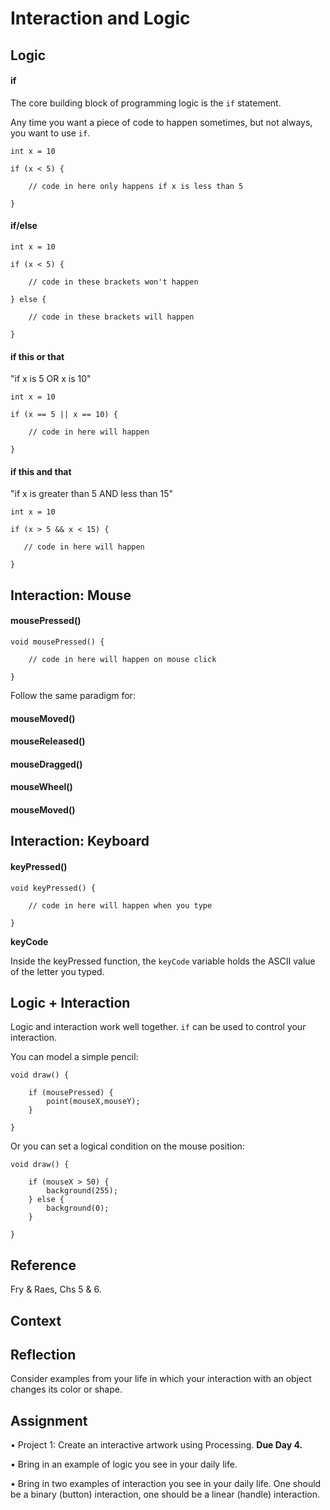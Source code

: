 # Interaction and Logic





## Logic

#### if

The core building block of programming logic is the `if` statement.

Any time you want a piece of code to happen sometimes, but not always, you want to use `if`.

```
int x = 10

if (x < 5) {

	// code in here only happens if x is less than 5
	
}
```

#### if/else

```
int x = 10

if (x < 5) {

	// code in these brackets won't happen
	
} else {

    // code in these brackets will happen

}
```

#### if this or that

"if x is 5 OR x is 10"

```
int x = 10

if (x == 5 || x == 10) {

	// code in here will happen
	
} 
```

#### if this and that

"if x is greater than 5 AND less than 15"

```
int x = 10

if (x > 5 && x < 15) {

   // code in here will happen
	
} 
```


## Interaction: Mouse

#### mousePressed()

```
void mousePressed() {

    // code in here will happen on mouse click

}
```

Follow the same paradigm for:

#### mouseMoved()

#### mouseReleased()

#### mouseDragged()

#### mouseWheel()

#### mouseMoved()



## Interaction: Keyboard

#### keyPressed()

```
void keyPressed() {

    // code in here will happen when you type

}
```

**keyCode**

Inside the keyPressed function, the `keyCode` variable holds the ASCII value of the letter you typed.


## Logic + Interaction

Logic and interaction work well together. `if` can be used to control your interaction.

You can model a simple pencil:

```
void draw() {

	if (mousePressed) {
		point(mouseX,mouseY);
	}

}
```

Or you can set a logical condition on the mouse position:

```
void draw() {

	if (mouseX > 50) {
		background(255);
	} else {
		background(0);
	}

}
```

## Reference

Fry & Raes, Chs 5 & 6.


## Context


## Reflection

Consider examples from your life in which your interaction with an object changes its color or shape.	

## Assignment

• Project 1: Create an interactive artwork using Processing. **Due Day 4.**

• Bring in an example of logic you see in your daily life. 

• Bring in two examples of interaction you see in your daily life. One should be a binary (button) interaction, one should be a linear (handle) interaction.
